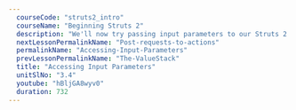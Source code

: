```yaml
---
  courseCode: "struts2_intro"
  courseName: "Beginning Struts 2"
  description: "We'll now try passing input parameters to our Struts 2 application and learn how we can capture that in our Action class."
  nextLessonPermalinkName: "Post-requests-to-actions"
  permalinkName: "Accessing-Input-Parameters"
  prevLessonPermalinkName: "The-ValueStack"
  title: "Accessing Input Parameters"
  unitSlNo: "3.4"
  youtube: "hBljGA8wyv0"
  duration: 732
---
```

